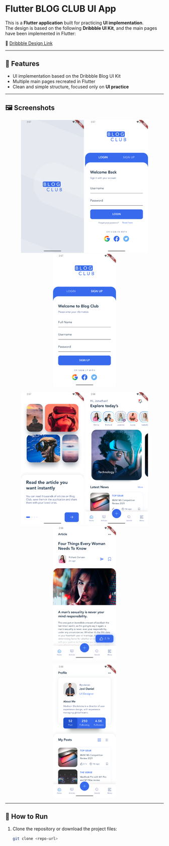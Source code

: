 # Flutter BLOG CLUB UI App

This is a **Flutter application** built for practicing **UI implementation**.  
The design is based on the following **Dribbble UI Kit**, and the main pages have been implemented in Flutter:

🔗 [Dribbble Design Link](https://dribbble.com/shots/15039580-BLOG-CLUB-Blog-UI-kit-Freebie)

---

## 📱 Features
- UI implementation based on the Dribbble Blog UI Kit  
- Multiple main pages recreated in Flutter  
- Clean and simple structure, focused only on **UI practice**  

---

## 🖼️ Screenshots

<p align="center">
  <img src="screenshots/splash.png" alt="Screenshot 1" width="200"/>
  <img src="screenshots/login.png" alt="Screenshot 2" width="200"/>
  <img src="screenshots/signup.png" alt="Screenshot 3" width="200"/>
</p>

<p align="center">
  <img src="screenshots/onboarding.png" alt="Screenshot 4" width="200"/>
  <img src="screenshots/home.png" alt="Screenshot 5" width="200"/>
  <img src="screenshots/article.png" alt="Screenshot 6" width="200"/>
</p>

<p align="center">
  <img src="screenshots/profile.png" alt="Screenshot 7" width="200"/>
</p>

---

## 🚀 How to Run
1. Clone the repository or download the project files:
   ```bash
   git clone <repo-url>
